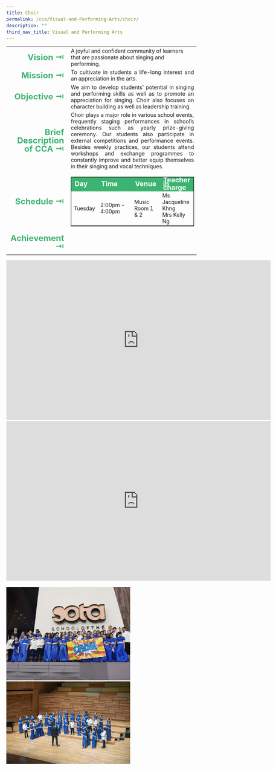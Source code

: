 ```yaml
---
title: Choir
permalink: /cca/Visual-and-Performing-Arts/choir/
description: ""
third_nav_title: Visual and Performing Arts
---
```

<table>
	<tbody><tr><td width="70" style="line-height:1; font-weight:bold; font-size: 22px; color:mediumseagreen; border:0px solid black; text-align:right">Vision ⇥</td>
		<td>A joyful and confident community of learners that are passionate about singing and performing.</td>
	</tr>
	<tr><td style="line-height:1; font-weight:bold; font-size: 22px; color:mediumseagreen; border:0px solid black; text-align:right">Mission ⇥</td>
		<td style="text-align:justify">To cultivate in students a life-long interest and an appreciation in the arts.</td>
	</tr>
	<tr><td style="line-height:1; font-weight:bold; font-size: 22px; color:mediumseagreen; border:0px solid black; text-align:right">Objective ⇥</td>
		<td style="text-align:justify">We aim to develop students’ potential in singing and performing skills as well as to promote an appreciation for singing. Choir also focuses on character building as well as leadership training.</td>
	</tr>
		<tr><td style="line-height:1; font-weight:bold; font-size: 22px; color:mediumseagreen; border:0px solid black; text-align:right">Brief Description of CCA ⇥</td>
		<td style="text-align:justify">Choir plays a major role in various school events, frequently staging performances in school’s celebrations such as yearly prize-giving ceremony. Our students also participate in external competitions and performance events. Besides weekly practices, our students attend workshops and exchange programmes to constantly improve and better equip themselves in their singing and vocal techniques.</td>
	</tr>
	<tr><td style="line-height:1; font-weight:bold; font-size: 22px; color:mediumseagreen; border:0px solid black; text-align:right">Schedule ⇥</td>
		<td>
			<table style="border:1px solid black">
		<tbody>
			<tr style="line-height:10px; font-weight: bold; background-color:mediumseagreen; font-size:18px;color:white"><td>Day</td><td width="100">Time</td><td>Venue</td><td>Teacher in charge</td></tr>
			<tr><td>Tuesday</td><td>2:00pm - 4:00pm</td><td>Music Room 1 &amp; 2</td><td>Ms Jacqueline Khng<br>Mrs Kelly Ng</td></tr>
		</tbody>
	</table>
		</td>
	</tr>
		<tr><td style="line-height:1; font-weight:bold; font-size: 22px; color:mediumseagreen; border:0px solid black; text-align:right">Achievement ⇥</td>
			<td style="text-align:justify"></td>
	</tr>
	<tr><td></td></tr>
</tbody></table>


<center><iframe src="https://docs.google.com/presentation/d/e/2PACX-1vQ53gVp4YqRtJA9Zt1A0kzbhjcBE_oi5o5C5DFeB-FKMb1RSjvEBlYJypbEhNvO7QcwNRc-KE4ezpYL/embed?start=false&amp;loop=false&amp;delayms=3000" frameborder="0" width="700" height="422" allowfullscreen="true"></iframe></center>

<center><iframe allowfullscreen="true" height="422" width="700" frameborder="0" src="https://docs.google.com/presentation/d/e/2PACX-1vR3HYIzKoxMr8nT8Mhq2XGNhO-JpUiDQEyJf97sBzbOemOjERZWeAXv-TdRm-rPB3ILG1Ytg__dFn4S/embed?start=false&amp;loop=false&amp;delayms=3000"></iframe></center>


<img src="/images/CCA/Choir2.jpeg" style="width:65%"><br>
<img src="/images/CCA/Choir1.jpeg" style="width:65%">